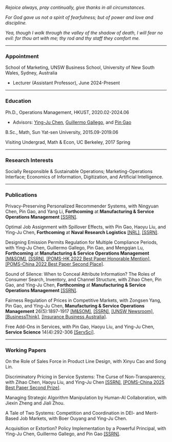 _Rejoice always, pray continually, give thanks in all circumstances._

_For God gave us not a spirit of fearfulness; but of power and love and discipline._

_Yea, though I walk through the valley of the shadow of death, I will fear no evil: for thou art with me; thy rod and thy staff they comfort me._

* * *
### Appointment
School of Marketing, UNSW Business School, University of New South Wales, Sydney, Australia
- Lecturer (Assistant Professor), June 2024-Present

* * *
### Education
Ph.D., Operations Management, HKUST, 2020.02-2024.06
- Advisors: [Ying-Ju Chen](https://imchen.people.ust.hk/), [Guillermo Gallego](https://ieda.ust.hk/dfaculty/ggallego/), and [Pin Gao](https://sites.google.com/view/pin-gao)

B.Sc., Math, Sun Yat-sen University, 2015.09-2019.06

Visiting Undergrad, Math & Econ, UC Berkeley, 2017 Spring

* * *
### Research Interests
Socially Responsible & Sustainable Operations; Marketing-Operations Interface; Economics of Information, Digitization, and Artificial Intelligence.

* * *
### Publications
Privacy-Preserving Personalized Recommender Systems, with Ningyuan Chen, Pin Gao, and Yang Li, **Forthcoming** at **Manufacturing & Service Operations Management** [[SSRN]](https://papers.ssrn.com/sol3/papers.cfm?abstract_id=4202576).

Optimal Job Assignment with Spillover Effects, with Pin Gao, Haoyu Liu, and Ying-Ju Chen, **Forthcoming** at **Naval Research Logistics** [[NRL]](http://doi.org/10.1002/nav.70002), [[SSRN]](https://papers.ssrn.com/sol3/papers.cfm?abstract_id=5325900).

Designing Emission Permits Regulation for Multiple Compliance Periods, with Ying-Ju Chen, Guillermo Gallego, Pin Gao, and Mengqian Lu, **Forthcoming** at **Manufacturing & Service Operations Management** [[M&SOM]](https://pubsonline.informs.org/doi/10.1287/msom.2023.0341), [[SSRN]](https://papers.ssrn.com/sol3/papers.cfm?abstract_id=3900094), [[POMS-HK 2022 Best Paper Honorable Mention]](https://www.ln.edu.hk/fb/hkibs/pomshk), [[POMS-China 2022 Best Paper Second Place]](http://poms.xjtu.edu.cn/104243796/index?pageId=113978527).

Sound of Silence: When to Conceal Attribute Information? The Roles of Consumer Search, Inventory, and Channel Structure, with Zihao Chen, Pin Gao, and Ying-Ju Chen, **Forthcoming** at **Manufacturing & Service Operations Management** [[SSRN]](https://papers.ssrn.com/sol3/papers.cfm?abstract_id=4633817).

Fairness Regulation of Prices in Competitive Markets, with Zongsen Yang, Pin Gao, and Ying-Ju Chen, **Manufacturing & Service Operations Management** 26(5):1897-1917 [[M&SOM]](https://pubsonline.informs.org/doi/10.1287/msom.2022.0552), [[SSRN]](https://papers.ssrn.com/sol3/papers.cfm?abstract_id=4050815), [[UNSW Newsroom]](https://www.unsw.edu.au/newsroom/news/2024/09/how-banning-loyalty-penalties-can-help---or-hurt---consumers), [[BusinessThink]](https://www.businessthink.unsw.edu.au/articles/loyalty-penalty-regulations-market-competition-impact), [[Insurance Business Australia]](https://www.insurancebusinessmag.com/au/news/breaking-news/banning-loyalty-penalties-in-insurance-could-backfire-expert-warns-505239.aspx).

Free Add-Ons in Services, with Pin Gao, Haoyu Liu, and Ying-Ju Chen, **Service Science** 14(4):292-306 [[ServSci]](https://pubsonline.informs.org/doi/abs/10.1287/serv.2022.0307).

* * *
### Working Papers
On the Role of Sales Force in Product Line Design, with Xinyu Cao and Song Lin.


Discriminatory Pricing in Service Systems: The Curse of Non-Transparency, with Zihao Chen, Haoyu Liu, and Ying-Ju Chen [[SSRN]](https://papers.ssrn.com/sol3/papers.cfm?abstract_id=5258279), [[POMS-China 2025 Best Paper Second Prize]](https://poms.tju.edu.cn/#).


Managing Strategic Algorithm Manipulation by Human-AI Collaboration, with Jiexin Zheng and Jiali Zhou.


A Tale of Two Systems: Competition and Coordination in DEI- and Merit-Based Job Markets, with Boer Ouyang and Ying-Ju Chen.


Acquisition or Extortion? Policy Implementation by a Powerful Principal, with Ying-Ju Chen, Guillermo Gallego, and Pin Gao [[SSRN]](https://papers.ssrn.com/sol3/papers.cfm?abstract_id=3831733).
